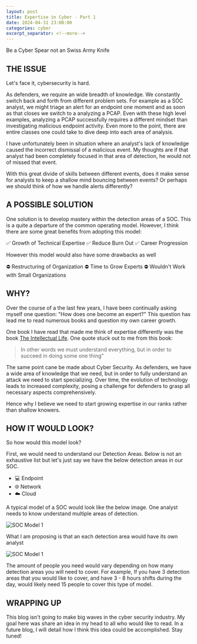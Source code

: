 ```yaml
---
layout: post
title: Expertise in Cyber - Part 1
date: 2024-04-31 23:00:00
categories: cyber
excerpt_separator: <!--more-->
---
```


Be a Cyber Spear not an Swiss Army Knife

<!--more-->


## THE ISSUE

Let's face it, cybersecurity is hard.   

As defenders, we require an wide breadth of knowledge.   We constantly switch back and forth from different problem sets.  For example as a SOC analyst, we might triage an alert for an endpoint one moment and as soon as that closes we switch to a analyzing a PCAP.  Even with these high level examples, analyzing a PCAP successfully requires a different  mindset than investigating malicious endpoint activity.  Even more to the point, there are entire classes one could take to dive deep into each area of analysis.  

I have unfortunately been in situation where an analyst's lack of knowledge caused the incorrect dismissal of a malicious event.  My thoughts are if that analyst had been completely focused in that area of detection, he would not of missed that event.  

With this great divide of skills between different events, does it make sense for analysts to keep a shallow mind bouncing between events?  Or perhaps we should think of how we handle alerts differently?
## A POSSIBLE SOLUTION

One solution is to develop mastery within the detection areas of a SOC.  This is a quite a departure of the common operating model.  However, I think there are some great benefits from adopting this model: 

✅ Growth of Technical Expertise 
✅ Reduce Burn Out 
✅ Career Progression

However this model would also have some drawbacks as well

⛔ Restructuring of Organization
⛔ Time to Grow Experts
⛔ Wouldn't Work with Small Organizations

## WHY?

Over the course of a the last few years, I have been continually asking myself one question: "How does one become an expert?" This question has lead me to read numerous books and question my own career growth.  

One book I have read that made me think of expertise differently was the book [The Intellectual Life](https://a.co/d/fcy135K).  One quote stuck out to me from this book:

> In other words we must understand everything, but in order to succeed in doing some one thing" 

The same point cane be made about Cyber Security.  As defenders, we have a wide area of knowledge that we need, but in order to fully understand an attack we need to start specializing. Over time, the evolution of technology leads to increased complexity, posing a challenge for defenders to grasp all necessary aspects comprehensively.  

Hence why I believe we need to start growing expertise in our ranks rather than shallow knowers.  
## HOW IT WOULD LOOK?

So how would this model look? 

First, we would need to understand our Detection Areas.  Below is not an exhaustive list but let's just say we have the below detection areas in our SOC.

- 💻 Endpoint
- 🌐 Network
- ☁️ Cloud

A typical model of a SOC would look like the below image.  One analyst needs to know understand multiple areas of detection.  

![SOC Model 1](/blog/assets/CYBER-MODEL1.PNG)

What I am proposing is that an each detection area would have its own analyst 

![SOC Model 1](/blog/assets/CYBER-MODEL2.PNG)

The amount of people you need would vary depending on how many detection areas you will need to cover.  For example, If you have 3 detection areas that you would like to cover, and have 3 - 8 hours shifts during the day, would likely need 15 people to cover this type of model.

## WRAPPING UP 

This blog isn't going to make big waves in the cyber security industry.  My goal here was share an idea in my head to all who would like to read.  In a future blog, I will detail how I think this idea could be accomplished.  Stay tuned!


